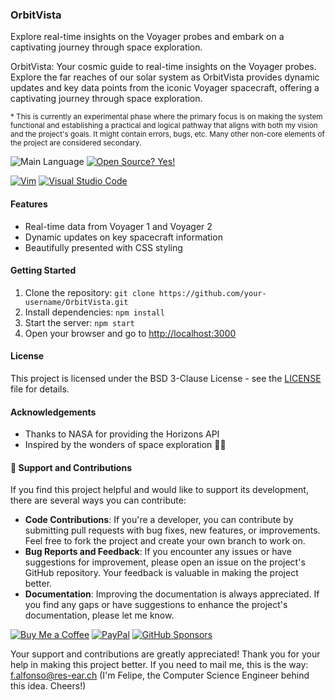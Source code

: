 ### OrbitVista

Explore real-time insights on the Voyager probes and embark on a captivating journey through space exploration.

OrbitVista: Your cosmic guide to real-time insights on the Voyager probes. Explore the far reaches of our solar system as OrbitVista provides dynamic updates and key data points from the iconic Voyager spacecraft, offering a captivating journey through space exploration.

<sub>* This is currently an experimental phase where the primary focus is on making the system functional and establishing a practical and logical pathway that aligns with both my vision and the project's goals. It might contain errors, bugs, etc. Many other non-core elements of the project are considered secondary.</sub>

<!--
![Version](https://img.shields.io/github/release/felipealfonsog/OrbitVista.svg?style=flat&color=blue)
-->
![Main Language](https://img.shields.io/github/languages/top/felipealfonsog/OrbitVista.svg?style=flat&color=blue)
[![Open Source? Yes!](https://badgen.net/badge/Open%20Source%20%3F/Yes%21/blue?icon=github)](https://github.com/Naereen/badges/)


<!--
[![GPL license](https://img.shields.io/badge/License-GPL-blue.svg)](http://perso.crans.org/besson/LICENSE.html)
-->

[![Vim](https://img.shields.io/badge/--019733?logo=vim)](https://www.vim.org/)
[![Visual Studio Code](https://img.shields.io/badge/--007ACC?logo=visual%20studio%20code&logoColor=ffffff)](https://code.visualstudio.com/)


#### Features

- Real-time data from Voyager 1 and Voyager 2
- Dynamic updates on key spacecraft information
- Beautifully presented with CSS styling

#### Getting Started

1. Clone the repository: `git clone https://github.com/your-username/OrbitVista.git`
2. Install dependencies: `npm install`
3. Start the server: `npm start`
4. Open your browser and go to [http://localhost:3000](http://localhost:3000)

#### License

This project is licensed under the BSD 3-Clause License - see the [LICENSE](LICENSE) file for details.

#### Acknowledgements

- Thanks to NASA for providing the Horizons API
- Inspired by the wonders of space exploration 🚀✨

#### 🤝 Support and Contributions

If you find this project helpful and would like to support its development, there are several ways you can contribute:

- **Code Contributions**: If you're a developer, you can contribute by submitting pull requests with bug fixes, new features, or improvements. Feel free to fork the project and create your own branch to work on.
- **Bug Reports and Feedback**: If you encounter any issues or have suggestions for improvement, please open an issue on the project's GitHub repository. Your feedback is valuable in making the project better.
- **Documentation**: Improving the documentation is always appreciated. If you find any gaps or have suggestions to enhance the project's documentation, please let me know.

[![Buy Me a Coffee](https://img.shields.io/badge/Buy%20Me%20a%20Coffee-%E2%98%95-FFDD00?style=flat-square&logo=buy-me-a-coffee&logoColor=black)](https://www.buymeacoffee.com/felipealfonsog)
[![PayPal](https://img.shields.io/badge/Donate%20with-PayPal-00457C?style=flat-square&logo=paypal&logoColor=white)](https://www.paypal.com/felipealfonsog)
[![GitHub Sponsors](https://img.shields.io/badge/Sponsor%20me%20on-GitHub-%23EA4AAA?style=flat-square&logo=github-sponsors&logoColor=white)](https://github.com/sponsors/felipealfonsog)

Your support and contributions are greatly appreciated! Thank you for your help in making this project better. If you need to mail me, this is the way: f.alfonso@res-ear.ch (I'm Felipe, the Computer Science Engineer behind this idea. Cheers!)

